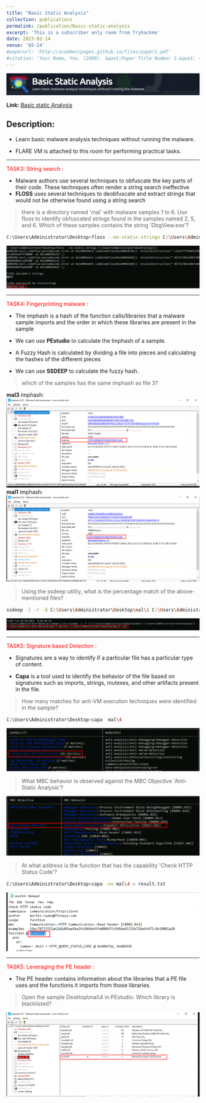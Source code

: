 ```yaml
---
title: "Basic Static Analysis"
collection: publications
permalink: /publication/Basic-static-analysis
excerpt: 'This is a subscriber only room from Tryhackme'
date: 2023-02-14
venue: '02-14'
#paperurl: 'http://academicpages.github.io/files/paper1.pdf'
#citation: 'Your Name, You. (2009). &quot;Paper Title Number 1.&quot; <i>Journal 1</i>. 1(1).'
---
```

![header](/images/header.png)

**Link:** [Basic static Analysis](https://tryhackme.com/room/staticanalysis1)
## Description: 
* Learn basic malware analysis techniques without running the malware.

* FLARE VM is attached to this room for performing practical tasks.

---
<span style="color: red;">TASK3: String search : </span>
* Malware authors use several techniques to obfuscate the key parts of their code. These techniques often render a string search ineffective
* **FLOSS** uses several techniques to deobfuscate and extract strings that would not be otherwise found using a string search
  
>there is a directory named 'mal' with malware samples 1 to 6. Use floss to identify obfuscated strings found in the samples named 2, 5, and 6. Which of these samples contains the string 'DbgView.exe'?


```bash
C:\Users\Administrator\Desktop>floss --no-static-strings C:\Users\Administrator\Desktop\mal\6
```

![answer](/images/task3.png)

---
<span style="color: red;">TASK4: Fingerprinting malware : </span>

* The imphash is a hash of the function calls/libraries that a malware sample imports and the order in which these libraries are present in the sample
* We can use **PEstudio** to calculate the Imphash of a sample.

* A Fuzzy Hash is calculated by dividing a file into pieces and calculating the hashes of the different pieces
* We can use **SSDEEP** to calculate the fuzzy hash.

>which of the samples has the same imphash as file 3?

**mal3** imphash:
![file3](/images/impash-of-file-3.png)
**mal1** imphash:
![file1](/images/impash-of-file-1.png)


>Using the ssdeep utility, what is the percentage match of the above-mentioned files?

```bash
ssdeep -l -r -d C:\Users\Administrator\Desktop\mal\1 C:\Users\Administrator\Desktop\mal\3
```
![matches](/images/matches.png)

---
<span style="color: red;">TASK5: Signature based Detection : </span>

* Signatures are a way to identify if a particular file has a particular type of content.

* **Capa** is a tool used to identify the behavior of the file based on signatures such as imports, strings, mutexes, and other artifacts present in the file.

>How many matches for anti-VM execution techniques were identified in the sample?

```bash
C:\Users\Administrator\Desktop>capa  mal\4
```
![anti-vm](/images/anti-Vm.png)

>What MBC behavior is observed against the MBC Objective 'Anti-Static Analysis'?

![MBC](/images/mbc-behavior.png)

>At what address is the function that has the capability 'Check HTTP Status Code'?

```bash
C:\Users\Administrator\Desktop>capa -vv mal\4 > result.txt
```

![http](/images/http.png)

---
<span style="color: red;">TASK5: Leveraging the PE header : </span>

* The PE header contains information about the libraries that a PE file uses and the functions it imports from those libraries.

>Open the sample Desktop\mal\4 in PEstudio. Which library is blacklisted?

![last task](/images/last-task.png)
